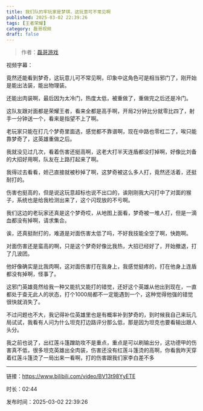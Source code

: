 ```yaml
---
title: 我们队的牢玩家是梦琪，这玩意可不常见啊
published: 2025-03-02 22:39:26
tags: [王者荣耀]
category: 磊哥视频
draft: false
---
```



> 作者：[磊哥游戏](https://space.bilibili.com/268941858?spm_id_from=333.788.upinfo.head.click)

视频字幕：

竟然还能看到梦奇，这玩意儿可不常见啊，印象中这角色可是相当邪门了，刚开始是能出法装，能出物理装。

还能出肉装啊，最后因为太冷门，热度太低，被重做了，重做完之后还是冷门。

这队友跟对面都是荣耀王者，看来全都是高手啊，开局2分钟比分就零比四了，射手一分钟送一个，看来是指望不上了啊。

老玩家只能在打几个梦奇里面选，感觉都不靠谱啊，现在中路也零杠二了，唉只能靠梦奇了，这英雄重做之后。

我就没见过几次，看着伤害还挺高啊，这老大打半天连盾都没打掉啊，好像比刘备的大招好用啊，队友在上路打起来了啊。

我得过去看看，妲己直接就被秒掉了啊，这梦奇被这么多人打，竟然还活着，还挺耐打的。

伤害也挺高的，但是说这玩意超标也说不出口的，诶刚刚我大闪打中了对面的猴子，系统也是给我检测出来了，这个闪现放的不亏啊。

我们这边的老玩家还真是这个梦奇哎，从地图上面看，梦奇被一堆人打，但是一滴血都没有掉啊，请求集合。

诶，还真挺耐打的，难道是对面伤害太低了吗，不好我技能全空了啊，快跑啊。

对面伤害还是蛮高的啊，只是这个梦奇好像比我热，大招已经好了，开始撤退，打了几波团。

他好像确实是比我肉啊，这对面伤害打在我身上，我感觉挺疼的，打在他身上连盾都没有掉啊，怪事了。

这邪门英雄竟然给我一种又能抗又能打的错觉，还好这个英雄从他出到现在，一直都处于查无此人的状态，打个1000局都不一定能遇到一个，这种觉得他强的错觉很快就消失了。

不过问题也不大，我记得补位英雄里也是有概率补到梦奇的，到时候我自己来玩几局试试，我看有人问为什么坦克打边路评分那么低，那是因为坦克也要看输出跟人头分。

我之前也说了，出红莲斗篷蹭助攻不是重点，重点是可以刷输出分，这功德甲的伤害真不低，很多坦克英雄出全肉装，伤害还没有红莲斗篷烫的高啊，你看我昨天穿着红莲斗篷烫了一局出来一看啊，打的伤害跟我们家李白差不多

---

链接：https://www.bilibili.com/video/BV13t98YyETE

时长：02:44

发布时间：2025-03-02 22:39:26
